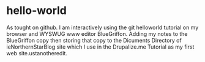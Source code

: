 # hello-world
As tought on github.  I am interactively using the git helloworld tutorial on my browser and WYSWUG www editor BlueGriffon.  Adding my notes to the BlueGriffon copy then storing that copy to the Dicuments Directory of ieNorthernStarBlog site which I use in the Drupalize.me Tutorial as my first web site.ustanotheredit.

